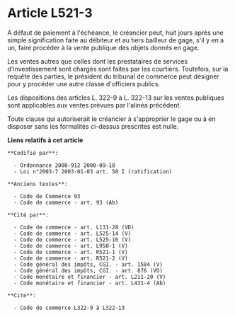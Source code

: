 # Article L521-3

A défaut de paiement à l'échéance, le créancier peut, huit jours après une simple signification faite au débiteur et au tiers
bailleur de gage, s'il y en a un, faire procéder à la vente publique des objets donnés en gage.

Les ventes autres que celles dont les prestataires de services d'investissement sont chargés sont faites par les courtiers.
Toutefois, sur la requête des parties, le président du tribunal de commerce peut désigner pour y procéder une autre classe
d'officiers publics.

Les dispositions des articles L. 322-9 à L. 322-13 sur les ventes publiques sont applicables aux ventes prévues par l'alinéa
précédent.

Toute clause qui autoriserait le créancier à s'approprier le gage ou à en disposer sans les formalités ci-dessus prescrites
est nulle.

**Liens relatifs à cet article**

	**Codifié par**:

	  - Ordonnance 2000-912 2000-09-18
	  - Loi n°2003-7 2003-01-03 art. 50 I (ratification)

	**Anciens textes**:

	  - Code de Commerce 93
	  - Code de commerce - art. 93 (Ab)

	**Cité par**:

	  - Code de commerce - art. L131-28 (VD)
	  - Code de commerce - art. L525-14 (V)
	  - Code de commerce - art. L525-16 (V)
	  - Code de commerce - art. L950-1 (V)
	  - Code de commerce - art. R521-1 (V)
	  - Code de commerce - art. R521-2 (V)
	  - Code général des impôts, CGI. - art. 1584 (V)
	  - Code général des impôts, CGI. - art. 876 (VD)
	  - Code monétaire et financier - art. L211-20 (V)
	  - Code monétaire et financier - art. L431-4 (Ab)

	**Cite**:

	  - Code de commerce L322-9 à L322-13
